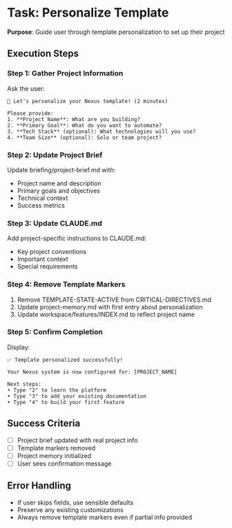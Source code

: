 <!-- version: 3.2.0 -->
<!-- system_version: 3.2.0 -->
<!-- last_modified: 2025-08-28T02:17:41.007260Z -->
<!-- migration_path: auto-generated -->

<!-- last_modified: 2025-08-28T02:17:11.281756Z -->
<!-- migration_path: auto-generated -->

<!-- last_modified: 2025-08-28T02:14:16Z -->
<!-- migration_path: auto-generated -->

# Task: Personalize Template

**Purpose**: Guide user through template personalization to set up their project

## Execution Steps

### Step 1: Gather Project Information
Ask the user:

```
🎯 Let's personalize your Nexus template! (2 minutes)

Please provide:
1. **Project Name**: What are you building?
2. **Primary Goal**: What do you want to automate?
3. **Tech Stack** (optional): What technologies will you use?
4. **Team Size** (optional): Solo or team project?
```

### Step 2: Update Project Brief
Update briefing/project-brief.md with:
- Project name and description
- Primary goals and objectives
- Technical context
- Success metrics

### Step 3: Update CLAUDE.md
Add project-specific instructions to CLAUDE.md:
- Key project conventions
- Important context
- Special requirements

### Step 4: Remove Template Markers
1. Remove TEMPLATE-STATE-ACTIVE from CRITICAL-DIRECTIVES.md
2. Update project-memory.md with first entry about personalization
3. Update workspace/features/INDEX.md to reflect project name

### Step 5: Confirm Completion
Display:
```
✅ Template personalized successfully!

Your Nexus system is now configured for: [PROJECT_NAME]

Next steps:
• Type "2" to learn the platform
• Type "3" to add your existing documentation
• Type "4" to build your first feature
```

## Success Criteria
- [ ] Project brief updated with real project info
- [ ] Template markers removed
- [ ] Project memory initialized
- [ ] User sees confirmation message

## Error Handling
- If user skips fields, use sensible defaults
- Preserve any existing customizations
- Always remove template markers even if partial info provided